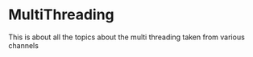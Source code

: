 # MultiThreading
This is about all the topics about the multi threading taken from various channels
